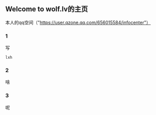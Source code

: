 ## Welcome to wolf.lv的主页

本人的qq空间（"https://user.qzone.qq.com/656015584/infocenter"）

### 1

写
```
lxh
```



### 2

啥
### 3

呢
